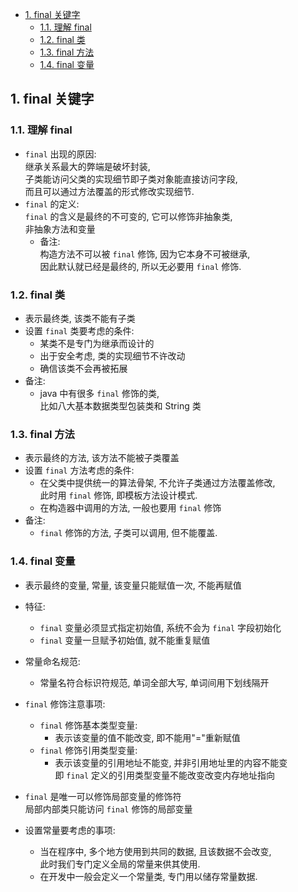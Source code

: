 <!-- TOC -->

- [1. final 关键字](#1-final-关键字)
  - [1.1. 理解 final](#11-理解-final)
  - [1.2. final 类](#12-final-类)
  - [1.3. final 方法](#13-final-方法)
  - [1.4. final 变量](#14-final-变量)

<!-- /TOC -->

## 1. final 关键字

### 1.1. 理解 final
- `final` 出现的原因:  
  继承关系最大的弊端是破坏封装,    
  子类能访问父类的实现细节即子类对象能直接访问字段,   
  而且可以通过方法覆盖的形式修改实现细节.
- `final` 的定义:  
  `final` 的含义是最终的不可变的, 它可以修饰非抽象类,  
  非抽象方法和变量
  - 备注:  
    构造方法不可以被 `final` 修饰, 因为它本身不可被继承,  
    因此默认就已经是最终的, 所以无必要用 `final` 修饰.

### 1.2. final 类
- 表示最终类, 该类不能有子类
- 设置 `final` 类要考虑的条件:  
  - 某类不是专门为继承而设计的
  - 出于安全考虑, 类的实现细节不许改动
  - 确信该类不会再被拓展
- 备注:  
  - java 中有很多 `final` 修饰的类,   
    比如八大基本数据类型包装类和 String 类

### 1.3. final 方法
- 表示最终的方法, 该方法不能被子类覆盖
- 设置 `final` 方法考虑的条件:  
  - 在父类中提供统一的算法骨架, 不允许子类通过方法覆盖修改,  
    此时用 `final` 修饰, 即模板方法设计模式.
  - 在构造器中调用的方法, 一般也要用 `final` 修饰
- 备注:  
  - `final` 修饰的方法, 子类可以调用, 但不能覆盖.


### 1.4. final 变量
- 表示最终的变量, 常量, 该变量只能赋值一次, 不能再赋值

- 特征:  
  - `final` 变量必须显式指定初始值, 系统不会为 `final` 字段初始化
  - `final` 变量一旦赋予初始值, 就不能重复赋值


- 常量命名规范:  
  - 常量名符合标识符规范, 单词全部大写, 单词间用下划线隔开

- `final` 修饰注意事项:  
  - `final` 修饰基本类型变量:  
    - 表示该变量的值不能改变, 即不能用"="重新赋值
  - `final` 修饰引用类型变量:  
    - 表示该变量的引用地址不能变, 并非引用地址里的内容不能变   
      即 `final` 定义的引用类型变量不能改变改变内存地址指向

- `final` 是唯一可以修饰局部变量的修饰符  
  局部内部类只能访问 `final` 修饰的局部变量

- 设置常量要考虑的事项:  
  - 当在程序中, 多个地方使用到共同的数据, 且该数据不会改变,  
    此时我们专门定义全局的常量来供其使用.
  - 在开发中一般会定义一个常量类, 专门用以储存常量数据.